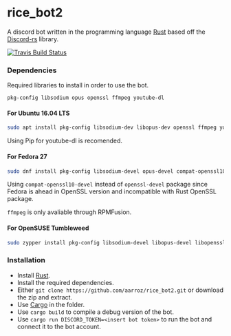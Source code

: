 # rice_bot2
A discord bot written in the programming language [Rust](https://www.rust-lang.org/en-US/)
based off the [Discord-rs](https://github.com/SpaceManiac/discord-rs) library.

[![Travis Build Status](https://travis-ci.org/aarroz/rice_bot2.svg?branch=master)](https://travis-ci.org/aarroz/rice_bot2) 

### Dependencies
Required libraries to install in order to use the bot.

`
pkg-config libsodium opus openssl ffmpeg youtube-dl
`

#### For Ubuntu 16.04 LTS
```sh
sudo apt install pkg-config libsodium-dev libopus-dev openssl ffmpeg youtube-dl
```
Using Pip for youtube-dl is recomended.

#### For Fedora 27
```sh
sudo dnf install pkg-config libsodium-devel opus-devel compat-openssl10-devel ffmpeg youtube-dl
```
Using `compat-openssl10-devel` instead of `openssl-devel` package since Fedora is ahead in OpenSSL version and incompatible with Rust OpenSSL package.

`ffmpeg` is only avaliable through RPMFusion.

#### For OpenSUSE Tumbleweed
```sh
sudo zypper install pkg-config libsodium-devel libopus-devel libopenssl-devel youtubedl ffmpeg
```

### Installation
- Install [Rust](https://www.rust-lang.org/en-US/install.html).
- Install the required dependencies.
- Either `git clone https://github.com/aarroz/rice_bot2.git` or download the zip and extract.
- Use [Cargo](http://doc.crates.io/) in the folder.
- Use `cargo build` to compile a debug version of the bot.
- Use `cargo run DISCORD_TOKEN=<insert bot token>` to run the bot and connect it to the bot account.
